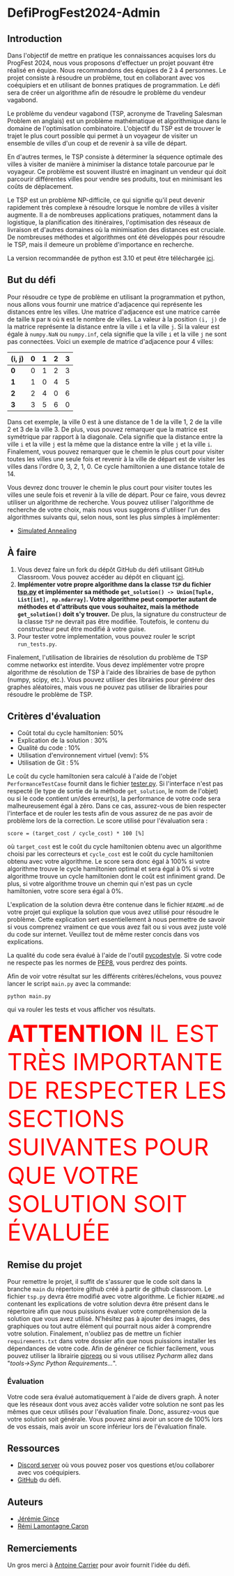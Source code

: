 # DefiProgFest2024-Admin

## Introduction
Dans l'objectif de mettre en pratique les connaissances acquises lors du ProgFest 2024, nous vous proposons 
d'effectuer un projet pouvant être réalisé en équipe. Nous recommandons des équipes de 2 à 4 personnes. Le projet 
consiste à résoudre un problème, tout en collaborant avec vos coéquipiers et en utilisant de 
bonnes pratiques de programmation. Le défi sera de créer un algorithme afin de résoudre le problème du vendeur vagabond. 

Le problème du vendeur vagabond (TSP, acronyme de Traveling Salesman Problem en anglais) est un problème 
mathématique et algorithmique dans le domaine de l'optimisation combinatoire. L'objectif du TSP est de trouver le 
trajet le plus court possible qui permet à un voyageur de visiter un ensemble de villes d'un coup et de 
revenir à sa ville de départ.

En d'autres termes, le TSP consiste à déterminer la séquence optimale des villes à visiter de manière à minimiser la 
distance totale parcourue par le voyageur. Ce problème est souvent illustré en imaginant un vendeur qui doit parcourir 
différentes villes pour vendre ses produits, tout en minimisant les coûts de déplacement.

Le TSP est un problème NP-difficile, ce qui signifie qu'il peut devenir rapidement très complexe à résoudre lorsque le 
nombre de villes à visiter augmente. Il a de nombreuses applications pratiques, notamment dans la logistique, la 
planification des itinéraires, l'optimisation des réseaux de livraison et d'autres domaines où la minimisation des 
distances est cruciale. De nombreuses méthodes et algorithmes ont été développés pour résoudre le TSP, mais il demeure 
un problème d'importance en recherche.

La version recommandée de python est 3.10 et peut être téléchargée [ici](https://www.python.org/downloads/). 

## But du défi

Pour résoudre ce type de problème en utilisant la programmation et python, nous allons vous fournir une matrice 
d'adjacence qui représente les distances entre les villes. Une matrice d'adjacence est une matrice carrée de taille
`N` par `N` où `N` est le nombre de villes. La valeur à la position `(i, j)` de la matrice représente la distance entre 
la ville `i` et la ville `j`. Si la valeur est égale à `numpy.NaN` ou `numpy.inf`, cela signifie que 
la ville `i` et la ville `j` ne sont pas
connectées. Voici un exemple de matrice d'adjacence pour 4 villes:

| (i, j) | 0 | 1 | 2 | 3 |
|--------|---|---|---|---|
| **0**  | 0 | 1 | 2 | 3 |
| **1**  | 1 | 0 | 4 | 5 |
| **2**  | 2 | 4 | 0 | 6 |
| **3**  | 3 | 5 | 6 | 0 |

Dans cet exemple, la ville 0 est à une distance de 1 de la ville 1, 2 de la ville 2 et 3 de la ville 3. De plus, vous 
pouvez remarquer que la matrice est symétrique par rapport à la diagonale. Cela signifie que la distance entre la ville
`i` et la ville `j` est la même que la distance entre la ville `j` et la ville `i`. Finalement, vous pouvez remarquer
que le chemin le plus court pour visiter toutes les villes une seule fois et revenir à la ville de départ est de
visiter les villes dans l'ordre 0, 3, 2, 1, 0. Ce cycle hamiltonien a une distance totale de 14.


Vous devrez donc trouver le chemin le plus court pour
visiter toutes les villes une seule fois et revenir à la ville de départ. Pour ce faire, vous devrez utiliser un
algorithme de recherche. Vous pouvez utiliser l'algorithme de recherche de votre choix, mais nous vous suggérons
d'utiliser l'un des algorithmes suivants qui, selon nous, sont les plus simples à implémenter:

- [Simulated Annealing](https://en.wikipedia.org/wiki/Simulated_annealing)


## À faire

1. Vous devez faire un fork du dépôt GitHub du défi utilisant GitHub Classroom. Vous pouvez accéder au dépôt en cliquant
    [ici](https://classroom.github.com/a/7PXPqCu1).
2. **Implémenter votre propre algorithme dans la classe `TSP` du fichier [tsp.py](src/tsp.py) et implémenter sa méthode 
`get_solution() -> Union[Tuple, List[int], np.ndarray]`. Votre algorithme peut comporter autant de méthodes et d'attributs 
que vous souhaitez, mais la méthode `get_solution()` doit s'y trouver.** De plus, la signature du constructeur de la classe `TSP` ne devrait pas être modifiée. Toutefois, le contenu du
constructeur peut être modifié à votre guise.
3. Pour tester votre implementation, vous pouvez rouler le script `run_tests.py`.
   
Finalement, l'utilisation de librairies de résolution du problème de TSP comme networkx est interdite. Vous devez
implémenter votre propre algorithme de résolution de TSP à l'aide des librairies de base de python (numpy, scipy,
etc.). Vous pouvez utiliser des librairies pour générer des graphes aléatoires, mais vous ne pouvez pas utiliser de
librairies pour résoudre le problème de TSP.

## Critères d'évaluation
- Coût total du cycle hamiltonien: 50%
- Explication de la solution : 30%
- Qualité du code : 10%
- Utilisation d'environnement virtuel (venv): 5%
- Utilisation de Git : 5%

Le coût du cycle hamiltonien sera calculé à l'aide de l'objet `PerformanceTestCase` fournit dans le fichier 
[tester.py](tools/tester.py). Si l'interface n'est pas respecté (le type de sortie de 
la méthode `get_solution`, le nom de l'objet) ou si le code contient un/des erreur(s), la performance de votre code 
sera malheureusement égal à zéro. Dans ce cas, assurez-vous de bien respecter l'interface et de rouler les tests afin
de vous assurez de ne pas avoir de problème lors de la correction. Le score utilisé pour l'évaluation sera :
```
score = (target_cost / cycle_cost) * 100 [%]
```
où `target_cost` est le coût du cycle hamiltonien obtenu avec un algorithme choisi par les correcteurs et `cycle_cost`
est le coût du cycle hamiltonien obtenu avec votre algorithme. Le score sera donc égal à 100% si votre algorithme
trouve le cycle hamiltonien optimal et sera égal à 0% si votre algorithme trouve un cycle hamiltonien dont le coût est
infiniment grand. De plus, si votre algorithme trouve un chemin qui n'est pas un cycle hamiltonien, votre score sera
égal à 0%.

L'explication de la solution devra être contenue dans le fichier `README.md` de votre projet qui explique la solution 
que vous avez utilisé pour résoudre le problème. Cette explication sert essentiellement à nous permettre de savoir si
vous comprenez vraiment ce que vous avez fait ou si vous avez juste volé du code sur internet. Veuillez tout de même 
rester concis dans vos explications.

La qualité du code sera évalué à l'aide de l'outil [pycodestyle](https://pycodestyle.pycqa.org/en/latest/intro.html). 
Si votre code ne respecte pas les normes de [PEP8](https://peps.python.org/pep-0008/), vous perdrez des points. 

Afin de voir votre résultat sur les différents critères/échelons, vous pouvez lancer le script `main.py` avec
la commande:
```shell
python main.py
```
qui va rouler les tests et vous afficher vos résultats.


<span style="color:red;font-size:40pt">**ATTENTION** IL EST TRÈS IMPORTANTE DE RESPECTER LES SECTIONS SUIVANTES POUR QUE
VOTRE SOLUTION SOIT ÉVALUÉE</span> 

## Remise du projet

Pour remettre le projet, il suffit de s'assurer que le code soit dans la branche `main` du répertoire github créé à 
partir de github classroom. Le fichier `tsp.py` devra être modifié avec votre algorithme. 
Le fichier `README.md` contenant les explications de votre 
solution devra être présent dans le répertoire afin que nous puissions évaluer votre compréhension de la solution que vous 
avez utilisé. N'hésitez pas à ajouter des
images, des graphiques ou tout autre élément qui pourrait nous aider à comprendre votre solution.
Finalement, n'oubliez pas de mettre un fichier `requirements.txt` dans votre dossier afin que nous puissions installer 
les dépendances de votre code. Afin de générer ce fichier facilement, vous pouvez utiliser la librairie 
[pipreqs](https://pypi.org/project/pipreqs/) ou si vous utilisez *Pycharm* allez dans "*tools→Sync Python Requirements...*".

### Évaluation 
Votre code sera évalué automatiquement à l'aide de divers graph. À noter que les réseaux dont vous avez accès valider 
votre solution ne sont pas les mêmes que ceux utilisés pour l'évaluation finale. Donc, assurez-vous que votre solution 
soit générale. Vous pouvez ainsi avoir un score de 100% lors de vos essais, mais avoir un score inférieur lors de 
l'évaluation finale.


## Ressources
- [Discord server](https://discord.gg/F8kcefP3my) où vous pouvez poser vos questions et/ou
    collaborer avec vos coéquipiers.
- [GitHub](https://github.com/Progfest-2024/TSP-template) du défi.

## Auteurs
- [Jérémie Gince](https://github.com/JeremieGince)
- [Rémi Lamontagne Caron](https://github.com/rem657)


## Remerciements
Un gros merci à [Antoine Carrier](https://github.com/AntoineCarrier) pour avoir fournit l'idée du défi.
